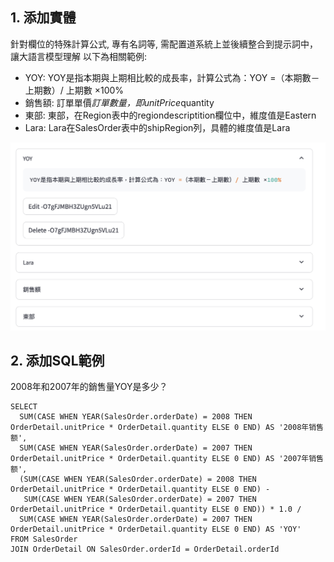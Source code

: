 ## 1. 添加實體
針對欄位的特殊計算公式, 專有名詞等, 需配置道系統上並後續整合到提示詞中，讓大語言模型理解
以下為相關範例:
+ YOY: YOY是指本期與上期相比較的成長率，計算公式為：YOY =（本期數－上期數）/ 上期數 ×100%
+ 銷售額: 訂單單價*訂單數量，即unitPrice*quantity
+ 東部: 東部，在Region表中的regiondescriptition欄位中，維度值是Eastern
+ Lara: Lara在SalesOrder表中的shipRegion列，具體的維度值是Lara

 ![image](images/t01.png)

 ## 2. 添加SQL範例
 2008年和2007年的銷售量YOY是多少？
```
SELECT
  SUM(CASE WHEN YEAR(SalesOrder.orderDate) = 2008 THEN OrderDetail.unitPrice * OrderDetail.quantity ELSE 0 END) AS '2008年销售额',
  SUM(CASE WHEN YEAR(SalesOrder.orderDate) = 2007 THEN OrderDetail.unitPrice * OrderDetail.quantity ELSE 0 END) AS '2007年销售额',
  (SUM(CASE WHEN YEAR(SalesOrder.orderDate) = 2008 THEN OrderDetail.unitPrice * OrderDetail.quantity ELSE 0 END) - 
   SUM(CASE WHEN YEAR(SalesOrder.orderDate) = 2007 THEN OrderDetail.unitPrice * OrderDetail.quantity ELSE 0 END)) * 1.0 /
  SUM(CASE WHEN YEAR(SalesOrder.orderDate) = 2007 THEN OrderDetail.unitPrice * OrderDetail.quantity ELSE 0 END) AS 'YOY'
FROM SalesOrder
JOIN OrderDetail ON SalesOrder.orderId = OrderDetail.orderId
 ```

